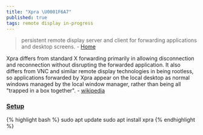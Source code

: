 ```yaml
---
title: "Xpra \U0001F6A7"
published: true
tags: remote display in-progress
---
```

> persistent remote display server and client for forwarding applications and desktop screens. - [Home](https://xpra.org/index.html)

Xpra differs from standard X forwarding primarily in allowing disconnection and reconnection without disrupting the forwarded application. It also differs from VNC and similar remote display technologies in being rootless, so applications forwarded by Xpra appear on the local desktop as normal windows managed by the local window manager, rather than being all "trapped in a box together". - [wikipedia](https://en.wikipedia.org/wiki/Xpra)

### [Setup](https://chatgpt.com/share/681d9c22-d2b4-800d-9355-3e5b0dc5077a)

{% highlight bash %}
sudo apt update
sudo apt install xpra
{% endhighlight %}